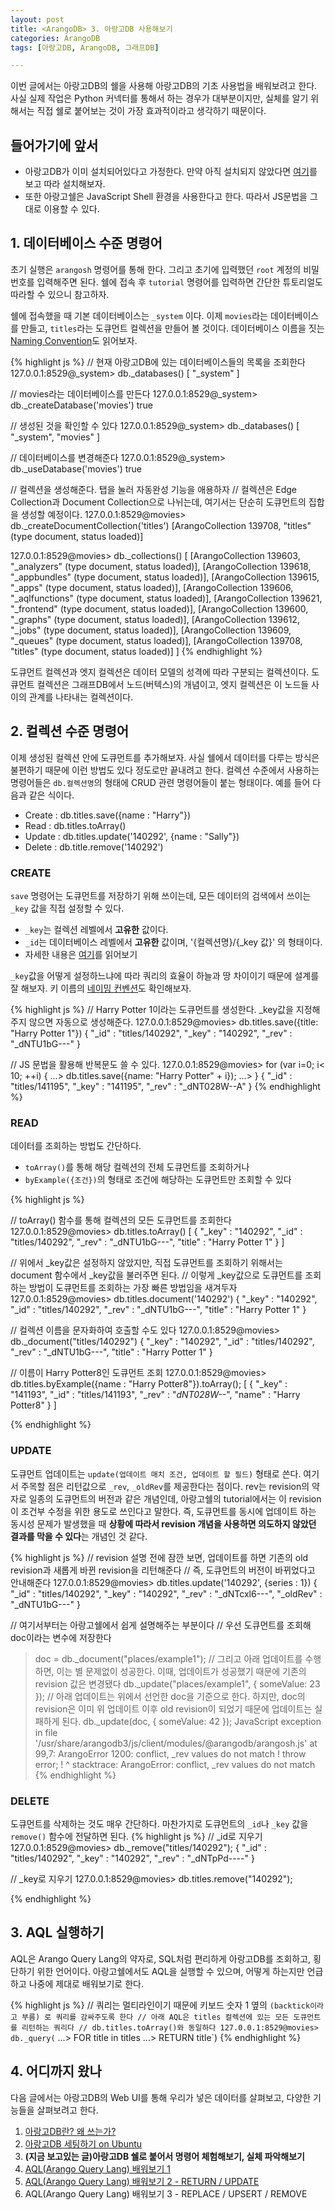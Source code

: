 ```yaml
---
layout: post
title: <ArangoDB> 3. 아랑고DB 사용해보기 
categories: ArangoDB
tags: [아랑고DB, ArangoDB, 그래프DB]

---
```

  
<div class="message">
이번 글에서는 아랑고DB의 쉘을 사용해 아랑고DB의 기초 사용법을 배워보려고 한다. 사실 실제 작업은 Python 커넥터를 통해서 하는 경우가 대부분이지만, 실체를 알기 위해서는 직접 쉘로 붙어보는 것이 가장 효과적이라고 생각하기 때문이다.
</div>

## 들어가기에 앞서
  - 아랑고DB가 이미 설치되어있다고 가정한다. 만약 아직 설치되지 않았다면 [여기](https://ud803.github.io/arangodb/2021/11/02/ArangoDB-2/)를 보고 따라 설치해보자.
  - 또한 아랑고쉘은 JavaScript Shell 환경을 사용한다고 한다. 따라서 JS문법을 그대로 이용할 수 있다.
  
## 1. 데이터베이스 수준 명령어
  초기 실행은 `arangosh` 명령어를 통해 한다. 그리고 초기에 입력했던 `root` 계정의 비밀번호를 입력해주면 된다. 
  쉘에 접속 후 `tutorial` 명령어를 입력하면 간단한 튜토리얼도 따라할 수 있으니 참고하자.
  
  쉘에 접속했을 때 기본 데이터베이스는 `_system` 이다. 이제 `movies`라는 데이터베이스를 만들고, `titles`라는 도큐먼트 컬렉션을 만들어 볼 것이다.
  데이터베이스 이름을 짓는 [Naming Convention](https://www.arangodb.com/docs/stable/data-modeling-naming-conventions-database-names.html)도 읽어보자.
  
{% highlight js %}
// 현재 아랑고DB에 있는 데이터베이스들의 목록을 조회한다 
127.0.0.1:8529@_system> db._databases()
[ 
  "_system" 
]

// movies라는 데이터베이스를 만든다
127.0.0.1:8529@_system> db._createDatabase('movies')
true

// 생성된 것을 확인할 수 있다
127.0.0.1:8529@_system> db._databases()
[ 
  "_system", 
  "movies" 
]

// 데이터베이스를 변경해준다
127.0.0.1:8529@_system> db._useDatabase('movies')
true

// 컬렉션을 생성해준다. 탭을 눌러 자동완성 기능을 애용하자
// 컬렉션은 Edge Collection과 Document Collection으로 나뉘는데, 여기서는 단순히 도큐먼트의 집합을 생성할 예정이다.
127.0.0.1:8529@movies> db._createDocumentCollection('titles')
[ArangoCollection 139708, "titles" (type document, status loaded)]

127.0.0.1:8529@movies> db._collections()
[ 
  [ArangoCollection 139603, "_analyzers" (type document, status loaded)], 
  [ArangoCollection 139618, "_appbundles" (type document, status loaded)], 
  [ArangoCollection 139615, "_apps" (type document, status loaded)], 
  [ArangoCollection 139606, "_aqlfunctions" (type document, status loaded)], 
  [ArangoCollection 139621, "_frontend" (type document, status loaded)], 
  [ArangoCollection 139600, "_graphs" (type document, status loaded)], 
  [ArangoCollection 139612, "_jobs" (type document, status loaded)], 
  [ArangoCollection 139609, "_queues" (type document, status loaded)], 
  [ArangoCollection 139708, "titles" (type document, status loaded)] 
]
{% endhighlight %}

도큐먼트 컬렉션과 엣지 컬렉션은 데이터 모델의 성격에 따라 구분되는 컬렉션이다. 도큐먼트 컬렉션은 그래프DB에서 노드(버텍스)의 개념이고, 엣지 컬렉션은 이 노드들 사이의 관계를 나타내는 컬렉션이다.

## 2. 컬렉션 수준 명령어
이제 생성된 컬렉션 안에 도큐먼트를 추가해보자. 사실 쉘에서 데이터를 다루는 방식은 불편하기 때문에 이런 방법도 있다 정도로만 끝내려고 한다.
컬렉션 수준에서 사용하는 명령어들은 `db.컬렉션명`의 형태에 CRUD 관련 명령어들이 붙는 형태이다.
예를 들어 다음과 같은 식이다.
  - Create : db.titles.save({name : "Harry"})
  - Read : db.titles.toArray()
  - Update : db.titles.update('140292', {name : "Sally"})
  - Delete : db.title.remove('140292')
  
### CREATE 
`save` 명령어는 도큐먼트를 저장하기 위해 쓰이는데, 모든 데이터의 검색에서 쓰이는 `_key` 값을 직접 설정할 수 있다.
- `_key`는 컬렉션 레벨에서 **고유한** 값이다.
- `_id`는 데이터베이스 레벨에서 **고유한** 값이며, '{컬렉션명}/{_key 값}' 의 형태이다.
- 자세한 내용은 [여기](https://www.arangodb.com/docs/stable/appendix-glossary.html#document-revision)를 읽어보기
  
`_key`값을 어떻게 설정하느냐에 따라 쿼리의 효율이 하늘과 땅 차이이기 때문에 설계를 잘 해보자. 키 이름의 [네이밍 컨벤션](https://www.arangodb.com/docs/stable/data-modeling-naming-conventions-document-keys.html)도 확인해보자.
 
 {% highlight js %}
// Harry Potter 1이라는 도큐먼트를 생성한다. _key값을 지정해주지 않으면 자동으로 생성해준다.
127.0.0.1:8529@movies> db.titles.save({title: "Harry Potter 1"})
{ 
  "_id" : "titles/140292", 
  "_key" : "140292", 
  "_rev" : "_dNTU1bG---" 
}

// JS 문법을 활용해 반복문도 쓸 수 있다.
127.0.0.1:8529@movies> for (var i=0; i< 10; ++i) {
...> db.titles.save({name: "Harry Potter" + i});
...> }
{ 
  "_id" : "titles/141195", 
  "_key" : "141195", 
  "_rev" : "_dNT028W--A" 
}
{% endhighlight %}

### READ
데이터를 조회하는 방법도 간단하다.
  - `toArray()`를 통해 해당 컬렉션의 전체 도큐먼트를 조회하거나
  - `byExample({조건})`의 형태로 조건에 해당하는 도큐먼트만 조회할 수 있다
  
 {% highlight js %}

// toArray() 함수를 통해 컬렉션의 모든 도큐먼트를 조회한다
127.0.0.1:8529@movies> db.titles.toArray()
[ 
  { 
    "_key" : "140292", 
    "_id" : "titles/140292", 
    "_rev" : "_dNTU1bG---", 
    "title" : "Harry Potter 1" 
  } 
]

// 위에서 _key값은 설정하지 않았지만, 직접 도큐먼트를 조회하기 위해서는 document 함수에서 _key값을 불러주면 된다.
// 이렇게 _key값으로 도큐먼트를 조회하는 방법이 도큐먼트를 조회하는 가장 빠른 방법임을 새겨두자
127.0.0.1:8529@movies> db.titles.document('140292')
{ 
  "_key" : "140292", 
  "_id" : "titles/140292", 
  "_rev" : "_dNTU1bG---", 
  "title" : "Harry Potter 1" 
}

// 컬렉션 이름을 문자화하여 호출할 수도 있다
127.0.0.1:8529@movies> db._document("titles/140292")
{ 
  "_key" : "140292", 
  "_id" : "titles/140292", 
  "_rev" : "_dNTU1bG---", 
  "title" : "Harry Potter 1" 
}
 
// 이름이 Harry Potter8인 도큐먼트 조회
127.0.0.1:8529@movies> db.titles.byExample({name : "Harry Potter8"}).toArray();
[ 
  { 
    "_key" : "141193", 
    "_id" : "titles/141193", 
    "_rev" : "_dNT028W--_", 
    "name" : "Harry Potter8" 
  } 
]

{% endhighlight %}

### UPDATE
도큐먼트 업데이트는 `update(업데이트 매치 조건, 업데이트 할 필드)` 형태로 쓴다. 여기서 주목할 점은 리턴값으로 `_rev`, `_oldRev`를 제공한다는 점이다. 
rev는 revision의 약자로 일종의 도큐먼트의 버전과 같은 개념인데, 아랑고쉘의 tutorial에서는 이 revision 이 조건부 수정을 위한 용도로 쓰인다고 말한다. 즉, 도큐먼트를 동시에 업데이트 하는 동시성 문제가 발생했을 때 **상황에 따라서 revision 개념을 사용하면 의도하지 않았던 결과를 막을 수 있다**는 개념인 것 같다. 
 
 {% highlight js %}
// revision 설명 전에 잠깐 보면, 업데이트를 하면 기존의 old revision과 새롭게 바뀐 revision을 리턴해준다
// 즉, 도큐먼트의 버전이 바뀌었다고 안내해준다
127.0.0.1:8529@movies> db.titles.update('140292', {series : 1})
{ 
  "_id" : "titles/140292", 
  "_key" : "140292", 
  "_rev" : "_dNTcxl6---", 
  "_oldRev" : "_dNTU1bG---" 
}
  
// 여기서부터는 아랑고쉘에서 쉽게 설명해주는 부분이다
// 우선 도큐먼트를 조회해 doc이라는 변수에 저장한다
 > doc = db._document("places/example1");
// 그리고 아래 업데이트를 수행하면, 이는 별 문제없이 성공한다. 이때, 업데이트가 성공했기 때문에 기존의 revision 값은 변경됐다 
> db._update("places/example1", { someValue: 23 });
// 아래 업데이트는 위에서 선언한 doc을 기준으로 한다. 하지만, doc의 revision은 이미 위 업데이트 이후 old revision이 되었기 때문에 업데이트는 실패하게 된다. 
> db._update(doc, { someValue: 42 });
JavaScript exception in file '/usr/share/arangodb3/js/client/modules/@arangodb/arangosh.js' at 99,7: ArangoError 1200: conflict, _rev values do not match
!      throw error;
!      ^
stacktrace: ArangoError: conflict, _rev values do not match
{% endhighlight %}

### DELETE
도큐먼트를 삭제하는 것도 매우 간단하다. 마찬가지로 도큐먼트의 `_id`나 `_key` 값을 `remove()` 함수에 전달하면 된다.
{% highlight js %}
// _id로 지우기
127.0.0.1:8529@movies> db._remove("titles/140292");
{ 
  "_id" : "titles/140292", 
  "_key" : "140292", 
  "_rev" : "_dNTpPd----" 
}
  
// _key로 지우기
127.0.0.1:8529@movies> db.titles.remove("140292");
  
{% endhighlight %}

## 3. AQL 실행하기
AQL은 Arango Query Lang의 약자로, SQL처럼 편리하게 아랑고DB를 조회하고, 횡단하기 위한 언어이다. 아랑고쉘에서도 AQL을 실행할 수 있으며, 어떻게 하는지만 언급하고 나중에 제대로 배워보기로 한다.
  
{% highlight js %}
// 쿼리는 멀티라인이기 때문에 키보드 숫자 1 옆의 `(backtick이라고 부름) 로 쿼리를 감싸주도록 한다
// 아래 AQL은 titles 컬렉션에 있는 모든 도큐먼트를 리턴하는 쿼리다
// db.titles.toArray()와 동일하다
127.0.0.1:8529@movies> db._query(`
...> FOR title in titles
...> RETURN title`)
{% endhighlight %}

## 4. 어디까지 왔나
다음 글에서는 아랑고DB의 Web UI를 통해 우리가 넣은 데이터를 살펴보고, 다양한 기능들을 살펴보려고 한다.

1. [아랑고DB란? 왜 쓰는가?](https://ud803.github.io/arangodb/2021/10/31/ArangoDB-1-%EC%95%84%EB%9E%91%EA%B3%A0DB-%EC%95%8C%EC%95%84%EB%B3%B4%EA%B8%B0/)
2. [아랑고DB 세팅하기 on Ubuntu](https://ud803.github.io/arangodb/2021/11/02/ArangoDB-2-%EC%95%84%EB%9E%91%EA%B3%A0DB-%EC%84%B8%ED%8C%85%ED%95%98%EA%B8%B0-on-Ubuntu/)
3. **(지금 보고있는 글)아랑고DB 쉘로 붙어서 명령어 체험해보기, 실체 파악해보기**
4. [AQL(Arango Query Lang) 배워보기 1](https://ud803.github.io/arangodb/2021/11/07/ArangoDB-4-AQL-%EB%B0%B0%EC%9B%8C%EB%B3%B4%EA%B8%B0-1/)
5. [AQL(Arango Query Lang) 배워보기 2 - RETURN / UPDATE](https://ud803.github.io/arangodb/2021/11/10/ArangoDB-5-AQL-%EB%B0%B0%EC%9B%8C%EB%B3%B4%EA%B8%B0-2/)
6. AQL(Arango Query Lang) 배워보기 3 - REPLACE / UPSERT / REMOVE
